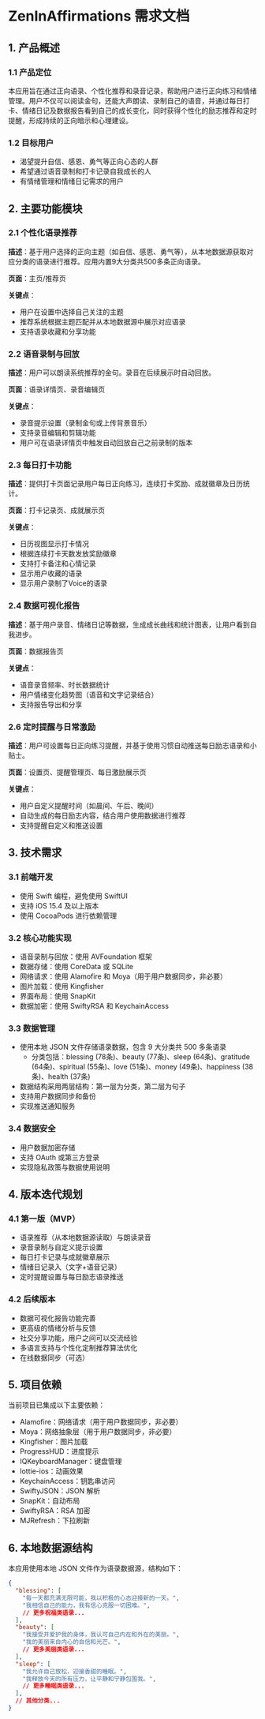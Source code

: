 # ZenInAffirmations 需求文档

## 1. 产品概述

### 1.1 产品定位
本应用旨在通过正向语录、个性化推荐和录音记录，帮助用户进行正向练习和情绪管理。用户不仅可以阅读金句，还能大声朗读、录制自己的语音，并通过每日打卡、情绪日记及数据报告看到自己的成长变化，同时获得个性化的励志推荐和定时提醒，形成持续的正向暗示和心理建设。

### 1.2 目标用户
- 渴望提升自信、感恩、勇气等正向心态的人群
- 希望通过语音录制和打卡记录自我成长的人
- 有情绪管理和情绪日记需求的用户

## 2. 主要功能模块

### 2.1 个性化语录推荐
**描述**：基于用户选择的正向主题（如自信、感恩、勇气等），从本地数据源获取对应分类的语录进行推荐。应用内置9大分类共500多条正向语录。

**页面**：主页/推荐页

**关键点**：
- 用户在设置中选择自己关注的主题
- 推荐系统根据主题匹配并从本地数据源中展示对应语录
- 支持语录收藏和分享功能

### 2.2 语音录制与回放
**描述**：用户可以朗读系统推荐的金句。录音在后续展示时自动回放。

**页面**：语录详情页、录音编辑页

**关键点**：
- 录音提示设置（录制金句或上传背景音乐）
- 支持录音编辑和剪辑功能
- 用户可在语录详情页中触发自动回放自己之前录制的版本

### 2.3 每日打卡功能
**描述**：提供打卡页面记录用户每日正向练习，连续打卡奖励、成就徽章及日历统计。

**页面**：打卡记录页、成就展示页

**关键点**：
- 日历视图显示打卡情况
- 根据连续打卡天数发放奖励徽章
- 支持打卡备注和心情记录
- 显示用户收藏的语录
- 显示用户录制了Voice的语录

### 2.4 数据可视化报告
**描述**：基于用户录音、情绪日记等数据，生成成长曲线和统计图表，让用户看到自我进步。

**页面**：数据报告页

**关键点**：
- 语音录音频率、时长数据统计
- 用户情绪变化趋势图（语音和文字记录结合）
- 支持报告导出和分享




### 2.6 定时提醒与日常激励
**描述**：用户可设置每日正向练习提醒，并基于使用习惯自动推送每日励志语录和小贴士。

**页面**：设置页、提醒管理页、每日激励展示页

**关键点**：
- 用户自定义提醒时间（如晨间、午后、晚间）
- 自动生成的每日励志内容，结合用户使用数据进行推荐
- 支持提醒自定义和推送设置

## 3. 技术需求

### 3.1 前端开发
- 使用 Swift 编程，避免使用 SwiftUI
- 支持 iOS 15.4 及以上版本
- 使用 CocoaPods 进行依赖管理

### 3.2 核心功能实现
- 语音录制与回放：使用 AVFoundation 框架
- 数据存储：使用 CoreData 或 SQLite
- 网络请求：使用 Alamofire 和 Moya（用于用户数据同步，非必要）
- 图片加载：使用 Kingfisher
- 界面布局：使用 SnapKit
- 数据加密：使用 SwiftyRSA 和 KeychainAccess

### 3.3 数据管理
- 使用本地 JSON 文件存储语录数据，包含 9 大分类共 500 多条语录
  - 分类包括：blessing (78条)、beauty (77条)、sleep (64条)、gratitude (64条)、spiritual (55条)、love (51条)、money (49条)、happiness (38条)、health (37条)
- 数据结构采用两层结构：第一层为分类，第二层为句子
- 支持用户数据同步和备份
- 实现推送通知服务

### 3.4 数据安全
- 用户数据加密存储
- 支持 OAuth 或第三方登录
- 实现隐私政策与数据使用说明

## 4. 版本迭代规划

### 4.1 第一版（MVP）
- 语录推荐（从本地数据源读取）与朗读录音
- 录音录制与自定义提示设置
- 每日打卡记录与成就徽章展示
- 情绪日记录入（文字+语音记录）
- 定时提醒设置与每日励志语录推送

### 4.2 后续版本
- 数据可视化报告功能完善
- 更高级的情绪分析与反馈
- 社交分享功能，用户之间可以交流经验
- 多语言支持与个性化定制推荐算法优化
- 在线数据同步（可选）

## 5. 项目依赖
当前项目已集成以下主要依赖：
- Alamofire：网络请求（用于用户数据同步，非必要）
- Moya：网络抽象层（用于用户数据同步，非必要）
- Kingfisher：图片加载
- ProgressHUD：进度提示
- IQKeyboardManager：键盘管理
- lottie-ios：动画效果
- KeychainAccess：钥匙串访问
- SwiftyJSON：JSON 解析
- SnapKit：自动布局
- SwiftyRSA：RSA 加密
- MJRefresh：下拉刷新

## 6. 本地数据源结构

本应用使用本地 JSON 文件作为语录数据源，结构如下：

```json
{
  "blessing": [
    "每一天都充满无限可能，我以积极的心态迎接新的一天。",
    "我相信自己的能力，我有信心克服一切困难。",
    // 更多祝福类语录...
  ],
  "beauty": [
    "我接受并爱护我的身体，我认可自己内在和外在的美丽。",
    "我的美丽来自内心的自信和光芒。",
    // 更多美丽类语录...
  ],
  "sleep": [
    "我允许自己放松，迎接香甜的睡眠。",
    "我释放今天的所有压力，让平静和宁静包围我。",
    // 更多睡眠类语录...
  ],
  // 其他分类...
}
``` 